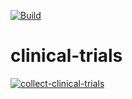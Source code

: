 [![Build](https://github.com/JakeBGitHub/clinical-trials/workflows/collect-clinical-trials/badge.svg)](https://github.com/JakeBGitHub/clinical-trials/actions?query=workflow%3Acollect-clinical-trials)

# clinical-trials

[![collect-clinical-trials](https://github.com/mskabirkhan/clinical-trials/actions/workflows/python-app.yml/badge.svg)](https://github.com/mskabirkhan/clinical-trials/actions/workflows/python-app.yml)
